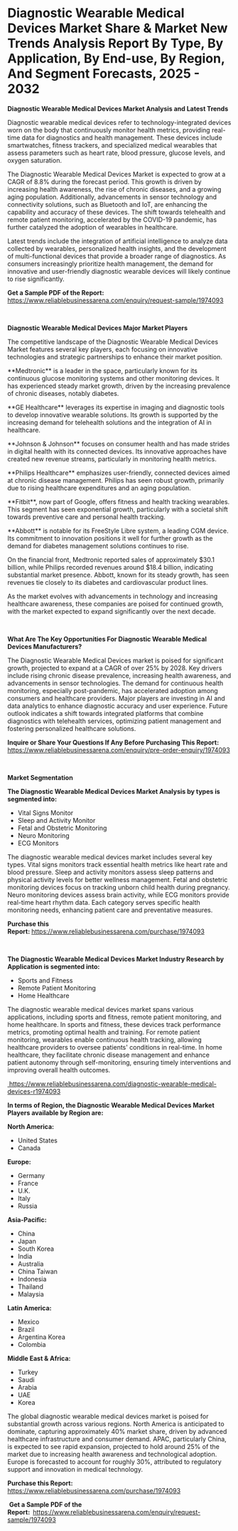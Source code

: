 <p><h1>Diagnostic Wearable Medical Devices Market Share & Market New Trends Analysis Report By Type, By Application, By End-use, By Region, And Segment Forecasts, 2025 - 2032</h1></p><p><strong>Diagnostic Wearable Medical Devices Market Analysis and Latest Trends</strong></p>
<p><p>Diagnostic wearable medical devices refer to technology-integrated devices worn on the body that continuously monitor health metrics, providing real-time data for diagnostics and health management. These devices include smartwatches, fitness trackers, and specialized medical wearables that assess parameters such as heart rate, blood pressure, glucose levels, and oxygen saturation.</p><p>The Diagnostic Wearable Medical Devices Market is expected to grow at a CAGR of 8.8% during the forecast period. This growth is driven by increasing health awareness, the rise of chronic diseases, and a growing aging population. Additionally, advancements in sensor technology and connectivity solutions, such as Bluetooth and IoT, are enhancing the capability and accuracy of these devices. The shift towards telehealth and remote patient monitoring, accelerated by the COVID-19 pandemic, has further catalyzed the adoption of wearables in healthcare.</p><p>Latest trends include the integration of artificial intelligence to analyze data collected by wearables, personalized health insights, and the development of multi-functional devices that provide a broader range of diagnostics. As consumers increasingly prioritize health management, the demand for innovative and user-friendly diagnostic wearable devices will likely continue to rise significantly.</p></p>
<p><strong>Get a Sample PDF of the Report:&nbsp;</strong> <a href="https://www.reliablebusinessarena.com/enquiry/request-sample/1974093?utm_campaign=3346&utm_medium=2&utm_source=Github&utm_content=ia&utm_term=13042025&utm_id=diagnostic-wearable-medical-devices">https://www.reliablebusinessarena.com/enquiry/request-sample/1974093</a></p>
<p>&nbsp;</p>
<p><strong>Diagnostic Wearable Medical Devices Major Market Players</strong></p>
<p><p>The competitive landscape of the Diagnostic Wearable Medical Devices Market features several key players, each focusing on innovative technologies and strategic partnerships to enhance their market position. </p><p>**Medtronic** is a leader in the space, particularly known for its continuous glucose monitoring systems and other monitoring devices. It has experienced steady market growth, driven by the increasing prevalence of chronic diseases, notably diabetes.</p><p>**GE Healthcare** leverages its expertise in imaging and diagnostic tools to develop innovative wearable solutions. Its growth is supported by the increasing demand for telehealth solutions and the integration of AI in healthcare.</p><p>**Johnson & Johnson** focuses on consumer health and has made strides in digital health with its connected devices. Its innovative approaches have created new revenue streams, particularly in monitoring health metrics.</p><p>**Philips Healthcare** emphasizes user-friendly, connected devices aimed at chronic disease management. Philips has seen robust growth, primarily due to rising healthcare expenditures and an aging population.</p><p>**Fitbit**, now part of Google, offers fitness and health tracking wearables. This segment has seen exponential growth, particularly with a societal shift towards preventive care and personal health tracking.</p><p>**Abbott** is notable for its FreeStyle Libre system, a leading CGM device. Its commitment to innovation positions it well for further growth as the demand for diabetes management solutions continues to rise.</p><p>On the financial front, Medtronic reported sales of approximately $30.1 billion, while Philips recorded revenues around $18.4 billion, indicating substantial market presence. Abbott, known for its steady growth, has seen revenues tie closely to its diabetes and cardiovascular product lines.</p><p>As the market evolves with advancements in technology and increasing healthcare awareness, these companies are poised for continued growth, with the market expected to expand significantly over the next decade.</p></p>
<p>&nbsp;</p>
<p><strong>What Are The Key Opportunities For Diagnostic Wearable Medical Devices Manufacturers?</strong></p>
<p><p>The Diagnostic Wearable Medical Devices market is poised for significant growth, projected to expand at a CAGR of over 25% by 2028. Key drivers include rising chronic disease prevalence, increasing health awareness, and advancements in sensor technologies. The demand for continuous health monitoring, especially post-pandemic, has accelerated adoption among consumers and healthcare providers. Major players are investing in AI and data analytics to enhance diagnostic accuracy and user experience. Future outlook indicates a shift towards integrated platforms that combine diagnostics with telehealth services, optimizing patient management and fostering personalized healthcare solutions.</p></p>
<p><strong>Inquire or Share Your Questions If Any Before Purchasing This Report:</strong> <a href="https://www.reliablebusinessarena.com/enquiry/pre-order-enquiry/1974093?utm_campaign=3346&utm_medium=2&utm_source=Github&utm_content=ia&utm_term=13042025&utm_id=diagnostic-wearable-medical-devices">https://www.reliablebusinessarena.com/enquiry/pre-order-enquiry/1974093</a></p>
<p>&nbsp;</p>
<p><strong>Market Segmentation</strong></p>
<p><strong>The Diagnostic Wearable Medical Devices Market Analysis by types is segmented into:</strong></p>
<p><ul><li>Vital Signs Monitor</li><li>Sleep and Activity Monitor</li><li>Fetal and Obstetric Monitoring</li><li>Neuro Monitoring</li><li>ECG Monitors</li></ul></p>
<p><p>The diagnostic wearable medical devices market includes several key types. Vital signs monitors track essential health metrics like heart rate and blood pressure. Sleep and activity monitors assess sleep patterns and physical activity levels for better wellness management. Fetal and obstetric monitoring devices focus on tracking unborn child health during pregnancy. Neuro monitoring devices assess brain activity, while ECG monitors provide real-time heart rhythm data. Each category serves specific health monitoring needs, enhancing patient care and preventative measures.</p></p>
<p><strong>Purchase this Report:&nbsp;</strong><a href="https://www.reliablebusinessarena.com/purchase/1974093?utm_campaign=3346&utm_medium=2&utm_source=Github&utm_content=ia&utm_term=13042025&utm_id=diagnostic-wearable-medical-devices">https://www.reliablebusinessarena.com/purchase/1974093</a></p>
<p>&nbsp;</p>
<p><strong>The Diagnostic Wearable Medical Devices Market Industry Research by Application is segmented into:</strong></p>
<p><ul><li>Sports and Fitness</li><li>Remote Patient Monitoring</li><li>Home Healthcare</li></ul></p>
<p><p>The diagnostic wearable medical devices market spans various applications, including sports and fitness, remote patient monitoring, and home healthcare. In sports and fitness, these devices track performance metrics, promoting optimal health and training. For remote patient monitoring, wearables enable continuous health tracking, allowing healthcare providers to oversee patients' conditions in real-time. In home healthcare, they facilitate chronic disease management and enhance patient autonomy through self-monitoring, ensuring timely interventions and improving overall health outcomes.</p></p>
<p><a href="https://www.reliablebusinessarena.com/diagnostic-wearable-medical-devices-r1974093?utm_campaign=3346&utm_medium=2&utm_source=Github&utm_content=ia&utm_term=13042025&utm_id=diagnostic-wearable-medical-devices">&nbsp;https://www.reliablebusinessarena.com/diagnostic-wearable-medical-devices-r1974093</a></p>
<p><strong>In terms of Region, the Diagnostic Wearable Medical Devices Market Players available by Region are:</strong></p>
<p>
    <p> <strong> North America: </strong>
        <ul>
            <li>United States</li>
            <li>Canada</li>
        </ul>
        </p> 
    <p> <strong> Europe: </strong>
        <ul>
            <li>Germany</li>
            <li>France</li>
            <li>U.K.</li>
            <li>Italy</li>
            <li>Russia</li>
        </ul>
        </p> 
    <p> <strong> Asia-Pacific: </strong>
        <ul>
            <li>China</li>
            <li>Japan</li>
            <li>South Korea</li>
            <li>India</li>
            <li>Australia</li>
            <li>China Taiwan</li>
            <li>Indonesia</li>
            <li>Thailand</li>
            <li>Malaysia</li>
        </ul>
        </p> 
    <p> <strong> Latin America: </strong>
        <ul>
            <li>Mexico</li>
            <li>Brazil</li>
            <li>Argentina Korea</li>
            <li>Colombia</li>
        </ul>
        </p> 
    <p> <strong> Middle East & Africa: </strong>
        <ul>
            <li>Turkey</li>
            <li>Saudi</li>
            <li>Arabia</li>
            <li>UAE</li>
            <li>Korea</li>
        </ul>
    </p>
    </p>
<p><p>The global diagnostic wearable medical devices market is poised for substantial growth across various regions. North America is anticipated to dominate, capturing approximately 40% market share, driven by advanced healthcare infrastructure and consumer demand. APAC, particularly China, is expected to see rapid expansion, projected to hold around 25% of the market due to increasing health awareness and technological adoption. Europe is forecasted to account for roughly 30%, attributed to regulatory support and innovation in medical technology.</p></p>
<p><strong>Purchase this Report: </strong><a href="https://www.reliablebusinessarena.com/purchase/1974093?utm_campaign=3346&utm_medium=2&utm_source=Github&utm_content=ia&utm_term=13042025&utm_id=diagnostic-wearable-medical-devices">https://www.reliablebusinessarena.com/purchase/1974093</a></p>
<p>&nbsp;<strong>Get a Sample PDF of the Report:&nbsp;&nbsp;</strong><a href="https://www.reliablebusinessarena.com/enquiry/request-sample/1974093?utm_campaign=3346&utm_medium=2&utm_source=Github&utm_content=ia&utm_term=13042025&utm_id=diagnostic-wearable-medical-devices">https://www.reliablebusinessarena.com/enquiry/request-sample/1974093</a></p>
<p><strong></strong></p>
<p><p></p><p></p><p></p></p>